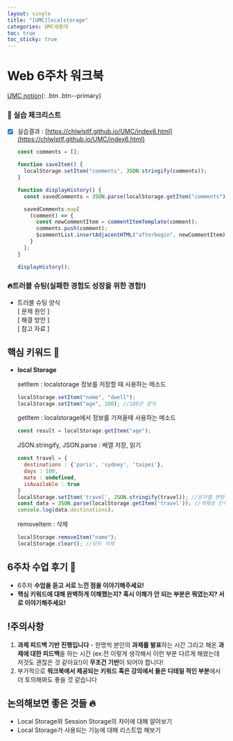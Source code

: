 ```yaml
---
layout: single
title: "[UMC]localstorage"
categories: UMC세종대
toc: true
toc_sticky: true
---
```


# Web 6주차 워크북

[UMC notion](https://lowly-mochi-a51.notion.site/[UMC]in-89620cd2e81e4f458be25e418d9bdec9){: .btn .btn--primary}

### 📝 실습 체크리스트

- [x] 실습결과 : [https://chlwlstlf.github.io/UMC/index6.html](https://chlwlstlf.github.io/UMC/index6.html)

  ```jsx
  const comments = [];

  function saveItem() {
    localStorage.setItem("comments", JSON.stringify(comments));
  }

  function displayHistory() {
    const savedComments = JSON.parse(localStorage.getItem("comments"));

    savedComments.map[
      (comment) => {
        const newCommentItem = commentItemTemplate(comment);
        comments.push(comment);
        $commentList.insertAdjacentHTML("afterbegin", newCommentItem);
      }
    ];
  }

  displayHistory();
  ```

### 🔥트러블 슈팅(실패한 경험도 성장을 위한 경험!)

- 트러블 슈팅 양식  
  [ 문제 원인 ]  
  [ 해결 방안 ]  
  [ 참고 자료 ]

## 핵심 키워드 🎯

- **local Storage**

  setItem : localstorage 정보를 저장할 때 사용하는 메소드

  ```jsx
  localStorage.setItem("name", "dwell");
  localStorage.setItem("age", 100); //100은 문자
  ```

  getItem : localstorage에서 정보를 가져올때 사용하는 메소드

  ```jsx
  const result = localStorage.getItem("age");
  ```

  JSON.stringify, JSON.parse : 배열 저장, 읽기

  ```jsx
  const travel = {
  	destinations : {'paris', 'sydney', 'taipei'},
  	days : 100,
  	mate : undefined,
  	isAvailable : true
  }
  localStorage.setItem('travel', JSON.stringify(travel)); //문자열 변환
  const data = JSON.parse(localStorage.getItem('travel')); //객체로 인식
  console.log(data.destinations);
  ```

  removeItem : 삭제

  ```jsx
  localStorage.removeItem("name");
  localStorage.clear(); //모두 삭제
  ```

## 6주차 수업 후기 📢

- 6주차 **수업을 듣고 서로 느낀 점을 이야기해주세요!**
- **핵심 키워드에 대해 완벽하게 이해했는지? 혹시 이해가 안 되는 부분은 뭐였는지?
  서로 이야기해주세요!**

## !주의사항

1. **과제 피드백 기반 진행입니다** - 한명씩 본인의 **과제를 발표**하는 시간 그리고 해온 **과제에 대한 피드백**을 하는 시간 (ex:전 이렇게 생각해서 이런 부분 다르게 해왔는데 저것도 괜찮은 것 같아요!)이 **무조건 기반**이 되어야 합니다!
2. 부가적으로 **워크북에서 제공되는 키워드 혹은 강의에서 들은 디테일 적인 부분**에서 더 토의해봐도 좋을 것 같습니다

## 논의해보면 좋은 것들 🔥

- Local Storage와 Session Storage의 차이에 대해 알아보기
- Local Storage가 사용되는 기능에 대해 리스트업 해보기
